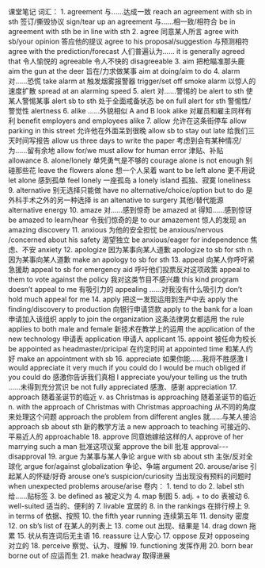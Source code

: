 课堂笔记
词汇：
    1.	agreement
        与......达成一致         reach an agreement with sb in sth
        签订/撕毁协议            sign/tear up an agreement
        与......相一致/相符合    be in agreement with sth
                                be in line with sth
    2.	agree
        同意某人所言             agree with sb/your opinion
        答应他的提议             agree to his proposal/suggestion
        与预测相符               agree with the prediction/forecast
        人们普遍认为......       it is generally agreed that
        令人愉悦的               agreeable
        令人不快的               disagreeable
    3.	aim
        把枪瞄准那头鹿           aim the gun at the deer
        旨在/力求做某事          aim at doing/aim to do
    4.	alarm
        对......恐慌             take alarm at
        触发烟雾报警器            trigger/set off smoke alarm
        以惊人的速度扩散          spread at an alarming speed
    5.	alert
        对......警惕的            be alert to sth
        使某人警惕某事            alert sb to sth
        处于全面戒备状态          be on full alert for sth
        警惕性/警觉性             alertness
    6.	alike
        ......外貌相似            A and B look alike
        对雇员和雇主同样有利       benefit employers and employees alike
    7.	allow
        允许在这条街停车                      allow parking in this street
        允许他在外面呆到很晚                  allow sb to stay out late
        给我们三天时间写报告                  allow us three days to write the paper
        考虑到会有某种情况/为......留有余地    allow for/we must allow for human error
        津贴、补贴                           allowance
    8.	alone/lonely
        单凭勇气是不够的            courage alone is not enough
        别碰那些花                 leave the flowers alone
        想一个人呆着               want to be left alone
        更不用说                   let alone
        感到孤单                   feel lonely
        一座孤岛                   a lonely island
        孤独、寂寞                 loneliness
    9.	alternative
        别无选择只能做              have no alternative/choice/option but to do
        是外科手术之外的另一种选择   is an altenative to surgery
        其他/替代能源               alternative energy
    10.	amaze
        对......感到惊奇            be amazed at
        得知......感到惊讶          be amazed to learn/hear
        令我们惊奇的是              to our amazement
        惊人的发现                  an amazing discovery
    11.	anxious
        为他的安全担忧              be anxious/nervous /concerned about his safety
        渴望独立                    be anxious/eager for independence
        焦虑、不安                  anxiety
    12.	apologize
        因为某事向某人道歉           apologize to sb for sth
        n. 因为某事向某人道歉        make an apology to sb for sth
    13.	appeal
        向某人你呼吁紧急援助         appeal to sb for emergency aid
        呼吁他们投票反对这项政策     appeal to them to vote against the policy
        我对这类节目不感兴趣         this kind program doesn’t appeal to me
        有吸引力的                  appealing
        ......对我没有什么吸引力     don’t hold much appeal for me
    14.	apply
        把这一发现运用到生产中去      apply the finding/discovery to production
        向银行申请贷款               apply to the bank for a loan
        申请加入该组织               apply to join the organization
        这条法律男女都适用           the rule applies to both male and female
        新技术在教学上的运用          the application of the new technology
        申请表                      application
        申请人                      applicant
    15.	appoint
        被任命为校长                 be appointed as headmaster/pricipal
        在约定时间                   at appointed time
        和某人约好                   make an appointment with sb
    16.	appreciate
        如果你能......我将不胜感激    I would appreciate it very much if you could do
                                    I would be much obliged if you could do
        感激你告诉我们真相            I appreciate you/your telling us the truth
        ......未得到充分赏识         be not fully appreciated
        感激、感谢                   appreciation
    17.	approach
        随着圣诞节的临近 v.           as Christmas is approaching
        随着圣诞节的临近 n.           with the approach of Christmas
                                     with Christmas approaching
        从不同的角度来处理这个问题     approach the problem from different angles
        就……与某人接洽                approach sb about sth
        新的教学方法                  a new approach to teaching
        可接近的、平易近人的          approachable
    18.	approve
        同意她嫁给这样的人             approve of her marrying such a man
        批准这项议案                  approve the bill
        批准                          approval---disapproval
    19.	argue
        为某事与某人争论              argue with sb about sth
        主张/反对全球化               argue for/against globalization
        争论、争端                   argument
    20.	arouse/arise
        引起某人的怀疑/好奇           arouse one’s suspicion/curiosity
        当出现没有预料的问题时        when unexpected problems arouse/arise
卷内：
    1.  tend to do 
    2.  label sth                   给......贴标签
    3.  be defined as               被定义为
    4.  map                         制图
    5.  adj. + to do                表被动
    6.  well-suited                 适当的、便利的
    7.  livable                     宜居的
    8.  in the rankings             在排行榜上
    9.  in terms of                 依据、按照
    10. the fifth year running      连续第五年
    11. density                     密度
    12. on sb’s list of             在某人的列表上
    13. come out                    出现、结果是
    14. drag down                   拖累
    15. 状从有连词后无主语
    16. reassure                    让人安心
    17. oppose                      反对
        opposeing                   对立的
    18. perceive                    察觉、认为、理解
    19. functioning                 发挥作用
    20. born
        bear
        borne out of                应运而生
    21. make headway                取得进展
